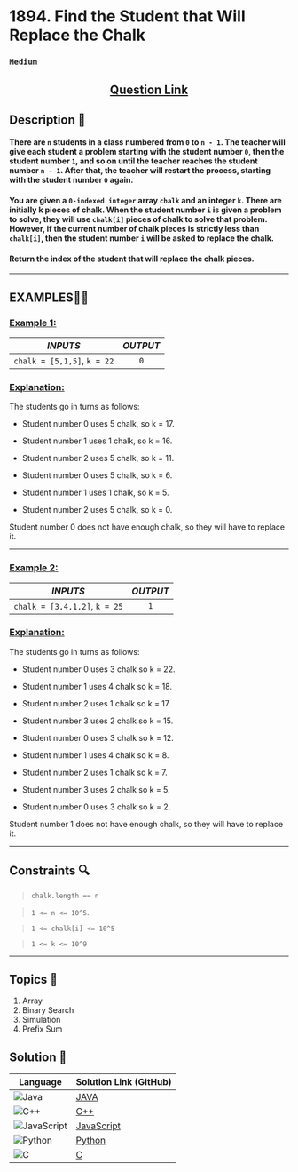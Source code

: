 # 1894. Find the Student that Will Replace the Chalk

### `Medium`


<h2 align="center">
<a href="https://leetcode.com/problems/find-the-student-that-will-replace-the-chalk/description/?envType=daily-question&envId=2024-09-02"><strong>Question Link</strong></a>
</h2>


## Description 📑

#### There are `n` students in a class numbered from `0` to `n - 1`. The teacher will give each student a problem starting with the student number `0`, then the student number `1`, and so on until the teacher reaches the student number `n - 1`. After that, the teacher will restart the process, starting with the student number `0` again.

#### You are given a `0-indexed integer` array `chalk` and an integer `k`. There are initially k pieces of chalk. When the student number `i` is given a problem to solve, they will use `chalk[i]` pieces of chalk to solve that problem. However, if the current number of chalk pieces is strictly less than `chalk[i]`, then the student number `i` will be asked to replace the chalk.

#### Return the index of the student that will replace the chalk pieces.

---

## **EXAMPLES**💫✨ </br>

<h3>

<ins>**Example 1**:</ins> </br>


| _INPUTS_ | _OUTPUT_ |
| :-----------: | :-----------: |
| `chalk = [5,1,5]`, `k = 22` | `0` |

</h3>

<h3>
<ins>Explanation:</ins>
</h3>

The students go in turns as follows:

- Student number 0 uses 5 chalk, so k = 17.

- Student number 1 uses 1 chalk, so k = 16.

- Student number 2 uses 5 chalk, so k = 11.

- Student number 0 uses 5 chalk, so k = 6.

- Student number 1 uses 1 chalk, so k = 5.

- Student number 2 uses 5 chalk, so k = 0.

Student number 0 does not have enough chalk, so they will have to replace it.

____
<h3>

<ins>**Example 2**:</ins> </br>

| _INPUTS_ | _OUTPUT_ |
| :-----------: | :-----------: |
| `chalk = [3,4,1,2]`, `k = 25` | `1` |

</h3>

<h3>
<ins>Explanation:</ins>
</h3>

The students go in turns as follows:

- Student number 0 uses 3 chalk so k = 22.

- Student number 1 uses 4 chalk so k = 18.

- Student number 2 uses 1 chalk so k = 17.

- Student number 3 uses 2 chalk so k = 15.

- Student number 0 uses 3 chalk so k = 12.

- Student number 1 uses 4 chalk so k = 8.

- Student number 2 uses 1 chalk so k = 7.

- Student number 3 uses 2 chalk so k = 5.

- Student number 0 uses 3 chalk so k = 2.

Student number 1 does not have enough chalk, so they will have to replace it.
___


## Constraints 🔍

> `chalk.length == n`</br>

> `1 <= n <= 10^5`. <br>

> `1 <= chalk[i] <= 10^5` <br>

> `1 <= k <= 10^9`

___

## Topics 📝

1. Array
2. Binary Search
3. Simulation
4. Prefix Sum


## Solution 📃

|  Language   |  Solution Link (GitHub) |
| ------------- | ------------- |
|  ![Java](https://img.shields.io/badge/java-%23ED8B00.svg?style=flat&logo=openjdk&logoColor=white)  | [JAVA](https://github.com/Purnima47/Leetcode-Solutions/blob/main/%F0%9F%9F%A1%20Medium/1894%20-%20Find%20the%20Student%20that%20Will%20Replace%20the%20Chalk/_1894FindtheStudentthatWillReplacetheChalk.java) |
|  ![C++](https://img.shields.io/badge/c++-%2300599C.svg?style=plastic&logo=c%2B%2B&logoColor=white)  | [C++](https://github.com/Purnima47/Leetcode-Solutions/blob/main/%F0%9F%9F%A1%20Medium/1894%20-%20Find%20the%20Student%20that%20Will%20Replace%20the%20Chalk/_1894FindtheStudentthatWillReplacetheChalk.cpp)  |
|  ![JavaScript](https://img.shields.io/badge/javascript-%23323330.svg?style=flat&logo=javascript&logoColor=%23F7DF1E)  |   [JavaScript](https://github.com/Purnima47/Leetcode-Solutions/blob/main/%F0%9F%9F%A1%20Medium/1894%20-%20Find%20the%20Student%20that%20Will%20Replace%20the%20Chalk/_1894FindtheStudentthatWillReplacetheChalk.js) |
|  ![Python](https://img.shields.io/badge/python-3670A0?style=plastic&logo=python&logoColor=ffdd54)| [Python](https://github.com/Purnima47/Leetcode-Solutions/blob/main/%F0%9F%9F%A1%20Medium/1894%20-%20Find%20the%20Student%20that%20Will%20Replace%20the%20Chalk/_1894FindtheStudentthatWillReplacetheChalk.py) |
|  ![C](https://img.shields.io/badge/c-%2300599C.svg?style=plastic&logo=c&logoColor=white)| [C](https://github.com/Purnima47/Leetcode-Solutions/blob/main/%F0%9F%9F%A1%20Medium/1894%20-%20Find%20the%20Student%20that%20Will%20Replace%20the%20Chalk/_1894FindtheStudentthatWillReplacetheChalk.c) |
